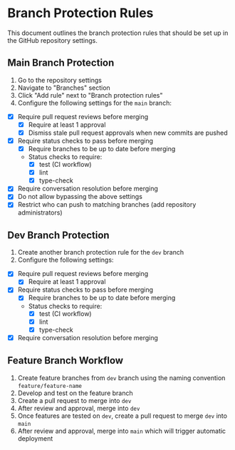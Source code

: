# Branch Protection Rules

This document outlines the branch protection rules that should be set up in the GitHub repository settings.

## Main Branch Protection

1. Go to the repository settings
2. Navigate to "Branches" section
3. Click "Add rule" next to "Branch protection rules"
4. Configure the following settings for the `main` branch:

- [x] Require pull request reviews before merging
  - [x] Require at least 1 approval
  - [x] Dismiss stale pull request approvals when new commits are pushed
- [x] Require status checks to pass before merging
  - [x] Require branches to be up to date before merging
  - Status checks to require:
    - [x] test (CI workflow)
    - [x] lint
    - [x] type-check
- [x] Require conversation resolution before merging
- [x] Do not allow bypassing the above settings
- [x] Restrict who can push to matching branches (add repository administrators)

## Dev Branch Protection

1. Create another branch protection rule for the `dev` branch
2. Configure the following settings:

- [x] Require pull request reviews before merging
  - [x] Require at least 1 approval
- [x] Require status checks to pass before merging
  - [x] Require branches to be up to date before merging
  - Status checks to require:
    - [x] test (CI workflow)
    - [x] lint
    - [x] type-check
- [x] Require conversation resolution before merging

## Feature Branch Workflow

1. Create feature branches from `dev` branch using the naming convention `feature/feature-name`
2. Develop and test on the feature branch
3. Create a pull request to merge into `dev`
4. After review and approval, merge into `dev`
5. Once features are tested on `dev`, create a pull request to merge `dev` into `main`
6. After review and approval, merge into `main` which will trigger automatic deployment

